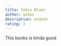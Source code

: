 ```yaml
---
title: Tokio Blues
author: asdas
description: asdasd
rating: 3
---
```


This books is kinda good 



